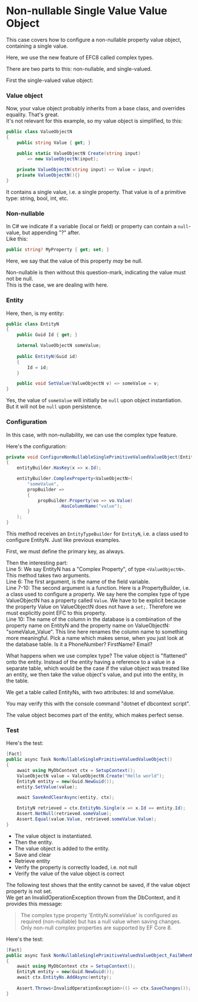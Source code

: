 # Non-nullable Single Value Value Object

This case covers how to configure a non-nullable property value object, containing a single value.

Here, we use the new feature of EFC8 called complex types.

There are two parts to this: non-nullable, and single-valued.

First the single-valued value object:

### Value object
Now, your value object probably inherits from a base class, and overrides equality. That's great.\
It's not relevant for this example, so my value object is simplified, to this:

```csharp
public class ValueObjectN
{
    public string Value { get; }

    public static ValueObjectN Create(string input) 
        => new ValueObjectN(input);
    
    private ValueObjectN(string input) => Value = input;
    private ValueObjectN(){}
}
```
It contains a single value, i.e. a single property. That value is of a primitive type: string, bool, int, etc.

### Non-nullable
In C# we indicate if a variable (local or field) or property can contain a `null`-value, but appending "?" after.\
Like this:

```csharp
public string? MyProperty { get; set; }
```

Here, we say that the value of this property _may_ be null.

Non-nullable is then without this question-mark, indicating the value must not be null.\
This is the case, we are dealing with here.

### Entity
Here, then, is my entity:

```csharp
public class EntityN
{
    public Guid Id { get; }

    internal ValueObjectN someValue;
    
    public EntityN(Guid id)
    {
        Id = id;
    }

    public void SetValue(ValueObjectN v) => someValue = v;
}
```

Yes, the value of `someValue` will initially be `null` upon object instantiation.\
But it will not be `null` upon persistence.

### Configuration
In this case, with non-nullability, we can use the complex type feature.

Here's the configuration:

```csharp
private void ConfigureNonNullableSinglePrimitiveValuedValueObject(EntityTypeBuilder<EntityN> entityBuilder)
{
    entityBuilder.HasKey(x => x.Id);

    entityBuilder.ComplexProperty<ValueObjectN>(
        "someValue",
        propBuilder =>
        {
            propBuilder.Property(vo => vo.Value)
                    .HasColumnName("value");
        }
    );
}
```

This method receives an `EntityTypeBuilder` for `EntityN`, i.e. a class used to configure EntityN.
Just like previous examples.

First, we must define the primary key, as always.

Then the interesting part:\
Line 5: We say EntityN has a "Complex Property", of type `<ValueObjectN>`. This method takes two arguments.\
Line 6: The first argument, is the name of the field variable.\
Line 7-10: The second argument is a function. Here is a PropertyBuilder, i.e. a class used to configure a property. We say here the complex type of type ValueObjectN has a property called `Value`.
We have to be explicit because the property Value on ValueObjectN does not have a `set;`. Therefore we must explicitly point EFC to this property.\
Line 10: The name of the column in the database is a combination of the property name on EntityN and the property name on ValueObjectN: "someValue_Value".
This line here renames the column name to something more meaningful. Pick a name which makes sense, when you just look at the database table. Is it a PhoneNumber? FirstName? Email?

What happens when we use complex type? The value object is "flattened" onto the entity. 
Instead of the entity having a reference to a value in a separate table, which would be the case if the value object was treated like an entity,
we then take the value object's value, and put into the entity, in the table.

We get a table called EntityNs, with two attributes: Id and someValue.

You may verify this with the console command "dotnet ef dbcontext script".

The value object becomes part of the entity, which makes perfect sense.

### Test
Here's the test:

```csharp
[Fact]
public async Task NonNullableSinglePrimitiveValuedValueObject()
{
    await using MyDbContext ctx = SetupContext();
    ValueObjectN value = ValueObjectN.Create("Hello world");
    EntityN entity = new(Guid.NewGuid());
    entity.SetValue(value);

    await SaveAndClearAsync(entity, ctx);

    EntityN retrieved = ctx.EntityNs.Single(x => x.Id == entity.Id);
    Assert.NotNull(retrieved.someValue);
    Assert.Equal(value.Value, retrieved.someValue.Value);
}
```

* The value object is instantiated.
* Then the entity.
* The value object is added to the entity.
* Save and clear
* Retrieve entity
* Verify the property is correctly loaded, i.e. not null
* Verify the value of the value object is correct

The following test shows that the entity cannot be saved, if the value object property is not set.\
We get an InvalidOperationException thrown from the DbContext, and it provides this message:

> The complex type property 'EntityN.someValue' is configured as required (non-nullable) but has a null value when saving changes. Only non-null complex properties are supported by EF Core 8.
 
Here's the test:

```csharp
[Fact]
public async Task NonNullableSinglePrimitiveValuedValueObject_FailWhenNull()
{
    await using MyDbContext ctx = SetupContext();
    EntityN entity = new(Guid.NewGuid());
    await ctx.EntityNs.AddAsync(entity);
    
    Assert.Throws<InvalidOperationException>(() => ctx.SaveChanges());
}
```